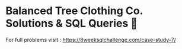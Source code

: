 # Balanced Tree Clothing Co. Solutions & SQL Queries 🌲
For full problems visit : https://8weeksqlchallenge.com/case-study-7/
